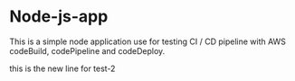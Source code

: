 # Node-js-app

This is a simple node application use for testing CI / CD pipeline with AWS codeBuild, codePipeline and codeDeploy.


this is the new line for test-2